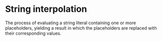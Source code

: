 # String interpolation

The process of evaluating a string literal containing one or more placeholders, yielding a result in which the placeholders are replaced with their corresponding values.

